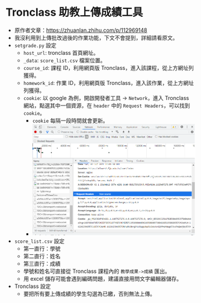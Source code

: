 # Tronclass 助教上傳成績工具
* 原作者文章：https://zhuanlan.zhihu.com/p/112969148
* 我沒利用到上傳批改過後的作業功能，下文不會提到，詳細請看原文。
* `setgrade.py`  設定
	* `host_url`: tronclass 首頁網址。
	* `_data`: `score_list.csv` 檔案位置。
	* `course_id`: 課程 ID，利用網頁版 Tronclass，進入該課程，從上方網址列獲得。
	* `homework_id`: 作業 ID，利用網頁版 Tronclass，進入該作業，從上方網址列獲得。
	* `cookie`: 以 google 為例，開啟開發者工具 -> `Network`，進入 Tronclass 網站，點選其中一個資源，在 `header` 中的 `Request Headers`，可以找到 `cookie`。
		* `cookie` 每隔一段時間就會更新。
		* ![](images/cookie.png)
* `score_list.csv` 設定
	* 第一直行：學號
	* 第二直行：姓名
	* 第三直行：成績
	* 學號和姓名可直接從 Tronclass 課程內的 `教學成果->成績` 匯出。
	* 用 excel 儲存可能會遇到編碼問題，建議直接用問文字編輯器儲存。
* Tronclass 設定
	* 要把所有要上傳成績的學生勾選為已繳，否則無法上傳。
